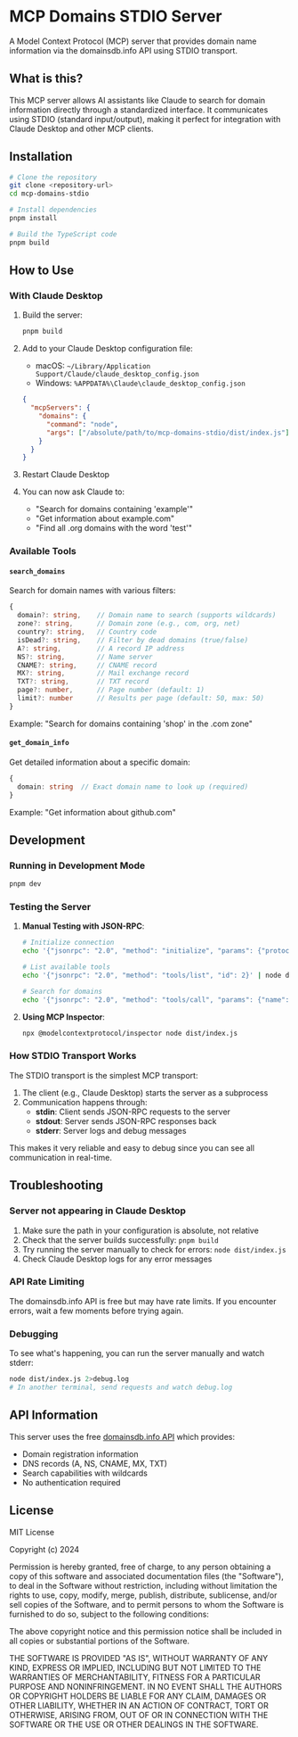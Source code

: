 # MCP Domains STDIO Server

A Model Context Protocol (MCP) server that provides domain name information via the domainsdb.info API using STDIO transport.

## What is this?

This MCP server allows AI assistants like Claude to search for domain information directly through a standardized interface. It communicates using STDIO (standard input/output), making it perfect for integration with Claude Desktop and other MCP clients.

## Installation

```bash
# Clone the repository
git clone <repository-url>
cd mcp-domains-stdio

# Install dependencies
pnpm install

# Build the TypeScript code
pnpm build
```

## How to Use

### With Claude Desktop

1. Build the server:
   ```bash
   pnpm build
   ```

2. Add to your Claude Desktop configuration file:
   - macOS: `~/Library/Application Support/Claude/claude_desktop_config.json`
   - Windows: `%APPDATA%\Claude\claude_desktop_config.json`

   ```json
   {
     "mcpServers": {
       "domains": {
         "command": "node",
         "args": ["/absolute/path/to/mcp-domains-stdio/dist/index.js"]
       }
     }
   }
   ```

3. Restart Claude Desktop

4. You can now ask Claude to:
   - "Search for domains containing 'example'"
   - "Get information about example.com"
   - "Find all .org domains with the word 'test'"

### Available Tools

#### `search_domains`

Search for domain names with various filters:

```typescript
{
  domain?: string,    // Domain name to search (supports wildcards)
  zone?: string,      // Domain zone (e.g., com, org, net)
  country?: string,   // Country code
  isDead?: string,    // Filter by dead domains (true/false)
  A?: string,         // A record IP address
  NS?: string,        // Name server
  CNAME?: string,     // CNAME record
  MX?: string,        // Mail exchange record
  TXT?: string,       // TXT record
  page?: number,      // Page number (default: 1)
  limit?: number      // Results per page (default: 50, max: 50)
}
```

Example: "Search for domains containing 'shop' in the .com zone"

#### `get_domain_info`

Get detailed information about a specific domain:

```typescript
{
  domain: string  // Exact domain name to look up (required)
}
```

Example: "Get information about github.com"

## Development

### Running in Development Mode

```bash
pnpm dev
```

### Testing the Server

1. **Manual Testing with JSON-RPC**:
   ```bash
   # Initialize connection
   echo '{"jsonrpc": "2.0", "method": "initialize", "params": {"protocolVersion": "2024-11-05", "capabilities": {}, "clientInfo": {"name": "test", "version": "1.0"}}, "id": 1}' | node dist/index.js

   # List available tools
   echo '{"jsonrpc": "2.0", "method": "tools/list", "id": 2}' | node dist/index.js

   # Search for domains
   echo '{"jsonrpc": "2.0", "method": "tools/call", "params": {"name": "search_domains", "arguments": {"domain": "example", "limit": 3}}, "id": 3}' | node dist/index.js
   ```

2. **Using MCP Inspector**:
   ```bash
   npx @modelcontextprotocol/inspector node dist/index.js
   ```

### How STDIO Transport Works

The STDIO transport is the simplest MCP transport:

1. The client (e.g., Claude Desktop) starts the server as a subprocess
2. Communication happens through:
   - **stdin**: Client sends JSON-RPC requests to the server
   - **stdout**: Server sends JSON-RPC responses back
   - **stderr**: Server logs and debug messages

This makes it very reliable and easy to debug since you can see all communication in real-time.

## Troubleshooting

### Server not appearing in Claude Desktop

1. Make sure the path in your configuration is absolute, not relative
2. Check that the server builds successfully: `pnpm build`
3. Try running the server manually to check for errors: `node dist/index.js`
4. Check Claude Desktop logs for any error messages

### API Rate Limiting

The domainsdb.info API is free but may have rate limits. If you encounter errors, wait a few moments before trying again.

### Debugging

To see what's happening, you can run the server manually and watch stderr:
```bash
node dist/index.js 2>debug.log
# In another terminal, send requests and watch debug.log
```

## API Information

This server uses the free [domainsdb.info API](https://domainsdb.info/) which provides:
- Domain registration information
- DNS records (A, NS, CNAME, MX, TXT)
- Search capabilities with wildcards
- No authentication required

## License

MIT License

Copyright (c) 2024

Permission is hereby granted, free of charge, to any person obtaining a copy
of this software and associated documentation files (the "Software"), to deal
in the Software without restriction, including without limitation the rights
to use, copy, modify, merge, publish, distribute, sublicense, and/or sell
copies of the Software, and to permit persons to whom the Software is
furnished to do so, subject to the following conditions:

The above copyright notice and this permission notice shall be included in all
copies or substantial portions of the Software.

THE SOFTWARE IS PROVIDED "AS IS", WITHOUT WARRANTY OF ANY KIND, EXPRESS OR
IMPLIED, INCLUDING BUT NOT LIMITED TO THE WARRANTIES OF MERCHANTABILITY,
FITNESS FOR A PARTICULAR PURPOSE AND NONINFRINGEMENT. IN NO EVENT SHALL THE
AUTHORS OR COPYRIGHT HOLDERS BE LIABLE FOR ANY CLAIM, DAMAGES OR OTHER
LIABILITY, WHETHER IN AN ACTION OF CONTRACT, TORT OR OTHERWISE, ARISING FROM,
OUT OF OR IN CONNECTION WITH THE SOFTWARE OR THE USE OR OTHER DEALINGS IN THE
SOFTWARE.